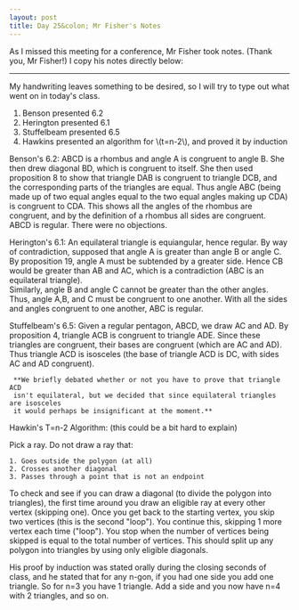 ```yaml
---
layout: post
title: Day 25&colon; Mr Fisher's Notes
---
```


As I missed this meeting for a conference, Mr Fisher took notes. (Thank you, Mr Fisher!)
I copy his notes directly below:

<hr />

My handwriting leaves something to be desired, so I will try to type out what went on in today's class.

1. Benson presented 6.2
2. Herington presented 6.1
3. Stuffelbeam presented 6.5
4. Hawkins presented an algorithm for \\(t=n-2\\), and proved it by induction


Benson's 6.2:  ABCD is a rhombus and angle A is congruent to angle B.  She then
drew diagonal BD, which is congruent to itself.  She then used proposition 8 to
show that triangle DAB is congruent to triangle DCB, and the corresponding parts
of the triangles are equal. Thus angle ABC (being made up of two equal angles equal
to the two equal angles making up CDA) is congruent to CDA. This shows all the
angles of the rhombus are congruent, and by the definition of a rhombus all sides
are congruent. ABCD is regular.  There were no objections.

Herington's 6.1: An equilateral triangle is equiangular, hence regular.  By way
of contradiction, supposed that angle A is greater than angle B or angle C.  By
proposition 19, angle A must be subtended by a greater side.  Hence CB would be
greater than AB and AC, which is a contradiction (ABC is an equilateral triangle).  
Similarly, angle B and angle C cannot be greater than the other angles.  
Thus, angle A,B, and C must be congruent to one another.  With all the sides and
angles congruent to one another, ABC is regular.

Stuffelbeam's 6.5: Given a regular pentagon, ABCD, we draw AC and AD.  By
proposition 4, triangle ACB is congruent to triangle ADE. Since these triangles
are congruent, their bases are congruent (which are AC and AD). Thus triangle ACD
is isosceles (the base of triangle ACD is DC, with sides AC and AD congruent).

     **We briefly debated whether or not you have to prove that triangle ACD
     isn't equilateral, but we decided that since equilateral triangles are isosceles
     it would perhaps be insignificant at the moment.**

Hawkin's T=n-2 Algorithm: (this could be a bit hard to explain)

Pick a ray.  Do not draw a ray that:

    1. Goes outside the polygon (at all)
    2. Crosses another diagonal
    3. Passes through a point that is not an endpoint

To check and see if you can draw a diagonal (to divide the polygon into triangles),
the first time around you draw an eligible ray at every other vertex (skipping one).
Once you get back to the starting vertex, you skip two vertices (this is the second
"loop").  You continue this, skipping 1 more vertex each time ("loop").  You
stop when the number of vertices being skipped is equal to the total number of
vertices. This should split up any polygon into triangles by using only eligible
diagonals.  

His proof by induction was stated orally during the closing seconds of class, and
he stated that for any n-gon, if you had one side you add one triangle.  So for
n=3 you have 1 triangle. Add a side and you now have n=4 with 2 triangles, and so on.  
